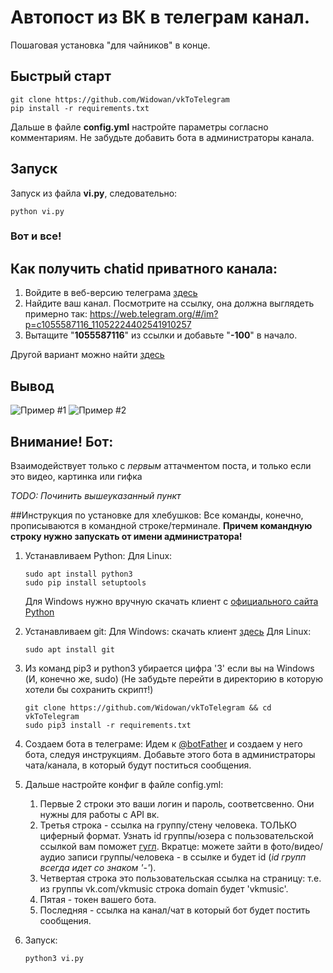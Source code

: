 # Автопост из ВК в телеграм канал.
Пошаговая установка "для чайников" в конце.
## Быстрый старт
```
git clone https://github.com/Widowan/vkToTelegram
pip install -r requirements.txt
```

Дальше в файле **config.yml** настройте параметры согласно комментариям.
Не забудьте добавить бота в администраторы канала.

## Запуск
Запуск из файла **vi.py**, следовательно:
```
python vi.py
```
### Вот и все!


## Как получить chatid приватного канала:
1. Войдите в веб-версию телеграма [здесь](https://web.telegram.org)
2. Найдите ваш канал. Посмотрите на ссылку, она должна выглядеть примерно так: https://web.telegram.org/#/im?p=c1055587116_11052224402541910257
3. Вытащите "**1055587116**" из ссылки и добавьте "**-100**" в начало.

Другой вариант можно найти [здесь](https://stackoverflow.com/questions/33858927/how-to-obtain-the-chat-id-of-a-private-telegram-channel)

## Вывод
![Пример #1](https://i.imgur.com/KMjERfQ.png)
![Пример #2](https://i.imgur.com/rqoMHAx.png)

## Внимание! Бот:
Взаимодействует только с _первым_ аттачментом поста, и только если это видео, картинка или гифка


_TODO: Починить вышеуказанный пункт_


##Инструкция по установке для хлебушков:
Все команды, конечно, прописываются в командной строке/терминале.
**Причем командную строку нужно запускать от имени администратора!**

1. Устанавливаем Python:
   Для Linux:
   ```
   sudo apt install python3
   sudo pip install setuptools
   ```
   Для Windows нужно вручную скачать клиент с [официального сайта Python](https://www.python.org/)

2. Устанавливаем git:
   Для Windows:
   скачать клиент [здесь](https://git-scm.com/download/win)
   Для Linux:
   ```
   sudo apt install git
   ```

3. Из команд pip3 и python3 убирается цифра '3' если вы на Windows (И, конечно же, sudo)
   (Не забудьте перейти в директорию в которую хотели бы сохранить скрипт!)
   ```
   git clone https://github.com/Widowan/vkToTelegram && cd vkToTelegram
   sudo pip3 install -r requirements.txt
   ```
4. Создаем бота в телеграме:
   Идем к [@botFather](https://t.me/botfather) и создаем у него бота, следуя инструкциям.
   Добавьте этого бота в администраторы чата/канала, в который будут поститься сообщения.

5. Дальше настройте конфиг в файле config.yml:
   1. Первые 2 строки это ваши логин и пароль, соответсвенно. Они нужны для работы с API вк.
   2. Третья строка - ссылка на группу/стену человека. ТОЛЬКО циферный формат.
      Узнать id группы/юзера с пользовательской ссылкой вам поможет [гугл](lmgtfy.com/?q=Как+узнать+id+группы+вконтакте).
      Вкратце: можете зайти в фото/видео/аудио записи группы/человека - в ссылке и будет id (_id групп всегда идет со знаком '-'_).
   3. Четвертая строка это пользовательская ссылка на страницу: т.е. из группы vk.com/vkmusic строка domain будет 'vkmusic'.
   4. Пятая - токен вашего бота.
   5. Последняя - ссылка на канал/чат в который бот будет постить сообщения.
6. Запуск:
   ```
   python3 vi.py
   ```
